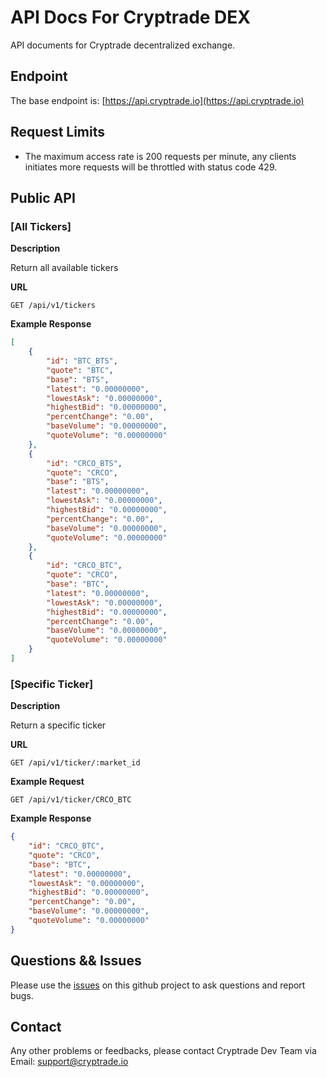 # API Docs For Cryptrade DEX

API documents for Cryptrade decentralized exchange.

## Endpoint
The base endpoint is: [https://api.cryptrade.io](https://api.cryptrade.io)

## Request Limits
* The maximum access rate is 200 requests per minute, any clients initiates more requests will be throttled with status code 429.

## Public API

### [All Tickers]

**Description**

Return all available tickers

**URL**
```
GET /api/v1/tickers
```

**Example Response**
```json
[
    {
        "id": "BTC_BTS",
        "quote": "BTC",
        "base": "BTS",
        "latest": "0.00000000",
        "lowestAsk": "0.00000000",
        "highestBid": "0.00000000",
        "percentChange": "0.00",
        "baseVolume": "0.00000000",
        "quoteVolume": "0.00000000"
    },
    {
        "id": "CRCO_BTS",
        "quote": "CRCO",
        "base": "BTS",
        "latest": "0.00000000",
        "lowestAsk": "0.00000000",
        "highestBid": "0.00000000",
        "percentChange": "0.00",
        "baseVolume": "0.00000000",
        "quoteVolume": "0.00000000"
    },
    {
        "id": "CRCO_BTC",
        "quote": "CRCO",
        "base": "BTC",
        "latest": "0.00000000",
        "lowestAsk": "0.00000000",
        "highestBid": "0.00000000",
        "percentChange": "0.00",
        "baseVolume": "0.00000000",
        "quoteVolume": "0.00000000"
    }
]
```

### [Specific Ticker]

**Description**

Return a specific ticker

**URL**
```
GET /api/v1/ticker/:market_id
```

**Example Request**
```
GET /api/v1/ticker/CRCO_BTC
```

**Example Response**
```json
{
    "id": "CRCO_BTC",
    "quote": "CRCO",
    "base": "BTC",
    "latest": "0.00000000",
    "lowestAsk": "0.00000000",
    "highestBid": "0.00000000",
    "percentChange": "0.00",
    "baseVolume": "0.00000000",
    "quoteVolume": "0.00000000"
}
```

## Questions && Issues

Please use the [issues](https://github.com/cryptrade-project/cryptrade-api-docs/issues) on this github project to ask questions and report bugs.

## Contact

Any other problems or feedbacks, please contact Cryptrade Dev Team via Email: [support@cryptrade.io](mailto:support@cryptrade.io)
